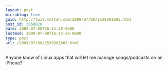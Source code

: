 ```yaml
---
layout: post
microblog: true
guid: http://twit.vmstan.com/2009/07/08/2539901603.html
post_id: 3050820
date: 2009-07-08T16:14:28-0600
lastmod: 2009-07-08T16:14:28-0600
type: post
url: /2009/07/08/2539901603.html
---
```

Anyone know of Linux apps that will let me manage songs/podcasts on an iPhone?
